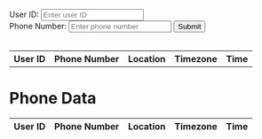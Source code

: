 <html>
  <head>
    <title>Phone Number Lookup</title>
  </head>
  <body>
    <div>
      <label for="user_id">User ID:</label>
      <input type="text" id="user_id" placeholder="Enter user ID">
    </div>
    <div>
      <label for="phone_number">Phone Number:</label>
      <input type="text" id="phone_number" placeholder="Enter phone number">
      <button id="submit_btn">Submit</button>
    </div>
    <br>
    <table id="result_table">
      <tr>
        <th>User ID</th>
        <th>Phone Number</th>
        <th>Location</th>
        <th>Timezone</th>
        <th>Time</th>
      </tr>
    </table>

<script>
const submitBtn = document.querySelector('#submit_btn');
const resultTable = document.querySelector('#result_table');
submitBtn.addEventListener('click', async () => {
  const userId = document.querySelector('#user_id').value;
  const phoneNumber = document.querySelector('#phone_number').value;
  const data = { user_id: userId, phone_number: phoneNumber };
  const response = await fetch('/api/phone', {
    method: 'POST',
    headers: {
      'Content-Type': 'application/json'
    },
    body: JSON.stringify(data)
  });
  if (!response.ok) {
    console.error('Error:', response.statusText);
    return;
  }
  const newData = await response.json();
  resultTable.innerHTML = `
    <tr>
      <td>${newData.user_id}</td>
      <td>${newData.phone_number}</td>
      <td>${newData.location}</td>
      <td>${newData.timezone}</td>
      <td>${newData.time}</td>
    </tr>
  ` + resultTable.innerHTML;
});
</script>

<html>
  <head>
    <meta charset="utf-8">
    <title>API Phone Data</title>
  </head>
  <body>
    <h1>Phone Data</h1>
    <table id="phone-table">
      <thead>
        <tr>
          <th>User ID</th>
          <th>Phone Number</th>
          <th>Location</th>
          <th>Timezone</th>
          <th>Time</th>
        </tr>
      </thead>
      <tbody>
      </tbody>
    </table>
    <script>
      const phoneTable = document.querySelector("#phone-table tbody");
      fetch("/api/phone")
        .then(response => response.json())
        .then(data => {
          data.forEach(item => {
            const row = document.createElement("tr");
            row.innerHTML = `
              <td>${item.user_id}</td>
              <td>${item.phone_number}</td>
              <td>${item.location}</td>
              <td>${item.timezone}</td>
              <td>${item.time}</td>
            `;
            phoneTable.appendChild(row);
          });
        })
        .catch(error => {
          console.error(error);
        });
    </script>
  </body>
  <body>
<html>